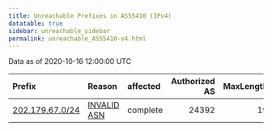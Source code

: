 ```yaml
---
title: Unreachable Prefixes in AS55410 (IPv4)
datatable: true
sidebar: unreachable_sidebar
permalink: unreachable_AS55410-v4.html
---
```


Data as of 2020-10-16 12:00:00 UTC


<div class="datatable-begin"></div>

| Prefix                                                   | Reason                                                                                                 | affected   |   Authorized AS |   MaxLength | Anchor                                       |   unreachable /24s |
|:---------------------------------------------------------|:-------------------------------------------------------------------------------------------------------|:-----------|----------------:|------------:|:---------------------------------------------|-------------------:|
| [202.179.67.0/24](https://stat.ripe.net/202.179.67.0/24) | [INVALID ASN](https://rpki-validator.ripe.net/announcement-preview?asn=AS55410&prefix=202.179.67.0/24) | complete   |           24392 |          19 | [APNIC](unreachable_APNIC_RPKI_Root-v4.html) |                  1 |

<div class="datatable-end"></div>
